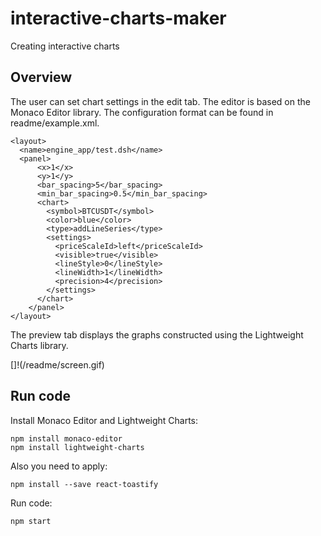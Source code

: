 # interactive-charts-maker
Creating interactive charts

## Overview
The user can set chart settings in the edit tab. The editor is based on the Monaco Editor library. The configuration format can be found in readme/example.xml.

```
<layout> 
  <name>engine_app/test.dsh</name>
  <panel>
      <x>1</x>
      <y>1</y>
      <bar_spacing>5</bar_spacing>
      <min_bar_spacing>0.5</min_bar_spacing>
      <chart>
        <symbol>BTCUSDT</symbol>
        <color>blue</color>
        <type>addLineSeries</type>
        <settings>
          <priceScaleId>left</priceScaleId>
          <visible>true</visible>
          <lineStyle>0</lineStyle>
          <lineWidth>1</lineWidth>
          <precision>4</precision>
        </settings>
      </chart>
    </panel>
</layout>
```

The preview tab displays the graphs constructed using the Lightweight Charts library.

[]!(/readme/screen.gif)

## Run code
Install Monaco Editor and Lightweight Charts:
```
npm install monaco-editor
npm install lightweight-charts
```

Also you need to apply: 
```
npm install --save react-toastify
```

Run code:
```
npm start
```
